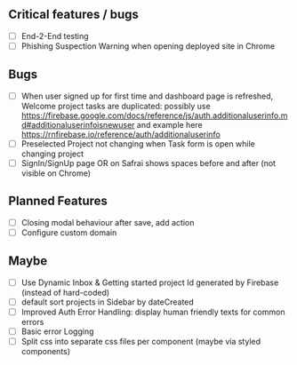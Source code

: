 ## Critical features / bugs

- [ ] End-2-End testing
- [ ] Phishing Suspection Warning when opening deployed site in Chrome

## Bugs

- [ ] When user signed up for first time and dashboard page is refreshed, Welcome project tasks are duplicated: possibly use https://firebase.google.com/docs/reference/js/auth.additionaluserinfo.md#additionaluserinfoisnewuser and example here https://rnfirebase.io/reference/auth/additionaluserinfo
- [ ] Preselected Project not changing when Task form is open while changing project
- [ ] SignIn/SignUp page OR on Safrai shows spaces before and after (not visible on Chrome)

## Planned Features

- [ ] Closing modal behaviour after save, add action
- [ ] Configure custom domain

## Maybe

- [ ] Use Dynamic Inbox & Getting started project Id generated by Firebase (instead of hard-coded)
- [ ] default sort projects in Sidebar by dateCreated
- [ ] Improved Auth Error Handling: display human friendly texts for common errors
- [ ] Basic error Logging
- [ ] Split css into separate css files per component (maybe via styled components)
